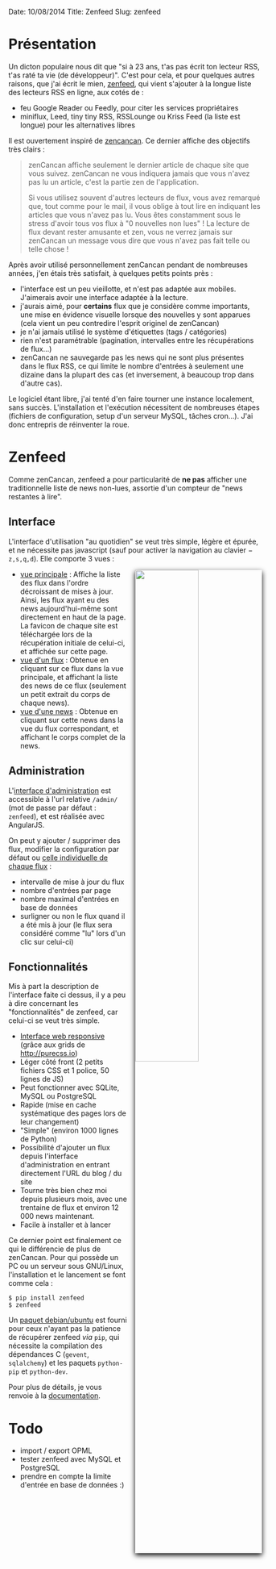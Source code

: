 Date: 10/08/2014
Title: Zenfeed
Slug: zenfeed

Présentation
============

Un dicton populaire nous dit que "si à 23 ans, t'as pas écrit ton lecteur RSS, t'as raté ta vie (de développeur)". C'est pour cela, et pour quelques autres raisons, que j'ai écrit le mien, [zenfeed](https://github.com/fspot/zenfeed), qui vient s'ajouter à la longue liste des lecteurs RSS en ligne, aux cotés de :

- feu Google Reader ou Feedly, pour citer les services propriétaires
- miniflux, Leed, tiny tiny RSS, RSSLounge ou Kriss Feed (la liste est longue) pour les alternatives libres

Il est ouvertement inspiré de [zencancan](http://zencancan.com). Ce dernier affiche des objectifs très clairs :

> zenCancan affiche seulement le dernier article de chaque site que vous suivez.
> zenCancan ne vous indiquera jamais que vous n'avez pas lu un article, c'est la partie zen de l'application.
>
> Si vous utilisez souvent d'autres lecteurs de flux, vous avez remarqué que, tout comme pour le mail, il vous oblige à tout lire en indiquant les articles que vous n'avez pas lu.
> Vous êtes constamment sous le stress d'avoir tous vos flux à "0 nouvelles non lues" !
> La lecture de flux devant rester amusante et zen, vous ne verrez jamais sur zenCancan un message vous dire que vous n'avez pas fait telle ou telle chose !

Après avoir utilisé personnellement zenCancan pendant de nombreuses années, j'en étais très satisfait, à quelques petits points près :

- l'interface est un peu vieillotte, et n'est pas adaptée aux mobiles. J'aimerais avoir une interface adaptée à la lecture.
- j'aurais aimé, pour **certains** flux que je considère comme importants, une mise en évidence visuelle lorsque des nouvelles y sont apparues (cela vient un peu contredire l'esprit originel de zenCancan)
- je n'ai jamais utilisé le système d'étiquettes (tags / catégories)
- rien n'est paramétrable (pagination, intervalles entre les récupérations de flux…)
- zenCancan ne sauvegarde pas les news qui ne sont plus présentes dans le flux RSS, ce qui limite le nombre d'entrées à seulement une dizaine dans la plupart des cas (et inversement, à beaucoup trop dans d'autre cas).

Le logiciel étant libre, j'ai tenté d'en faire tourner une instance localement, sans succès. L'installation et l'exécution nécessitent de nombreuses étapes (fichiers de configuration, setup d'un serveur MySQL, tâches cron…). J'ai donc entrepris de réinventer la roue.

Zenfeed
=======

Comme zenCancan, zenfeed a pour particularité de **ne pas** afficher une traditionnelle liste de news non-lues, assortie d'un compteur de "news restantes à lire".

Interface
---------

L'interface d'utilisation "au quotidien" se veut très simple, légère et épurée, et ne nécessite pas javascript (sauf pour activer la navigation au clavier − `z,s,q,d`). Elle comporte 3 vues :


<img style="float:right; box-shadow: 0px 4px 10px #000; margin-left: 15px;" width="50%" src="https://cdn.mediacru.sh/85fg1zEf8fQR.png" />

- [vue principale](https://cdn.mediacru.sh/85fg1zEf8fQR.png) : Affiche la liste des flux dans l'ordre décroissant de mises à jour. Ainsi, les flux ayant eu des news aujourd'hui-même sont directement en haut de la page. La favicon de chaque site est téléchargée lors de la récupération initiale de celui-ci, et affichée sur cette page.
- [vue d'un flux](https://cdn.mediacru.sh/pX8d2iWXpHI6.png) : Obtenue en cliquant sur ce flux dans la vue principale, et affichant la liste des news de ce flux (seulement un petit extrait du corps de chaque news).
- [vue d'une news](https://cdn.mediacru.sh/3iiUrJfCRFql.png) : Obtenue en cliquant sur cette news dans la vue du flux correspondant, et affichant le corps complet de la news.

Administration
--------------

L'[interface d'administration](https://cdn.mediacru.sh/DRRPrVzm1On_.png) est accessible à l'url relative `/admin/` (mot de passe par défaut : `zenfeed`), et est réalisée avec AngularJS.

On peut y ajouter / supprimer des flux, modifier la configuration par défaut ou [celle individuelle de chaque flux](https://cdn.mediacru.sh/I6U0s_AkoaRz.png) :

- intervalle de mise à jour du flux
- nombre d'entrées par page
- nombre maximal d'entrées en base de données
- surligner ou non le flux quand il a été mis à jour (le flux sera considéré comme "lu" lors d'un clic sur celui-ci)

Fonctionnalités
---------------

Mis à part la description de l'interface faite ci dessus, il y a peu à dire concernant les "fonctionnalités" de zenfeed, car celui-ci se veut très simple.

- [Interface web responsive](https://cdn.mediacru.sh/2qFVC52hgB6X.png) (grâce aux grids de <http://purecss.io>)
- Léger côté front (2 petits fichiers CSS et 1 police, 50 lignes de JS)
- Peut fonctionner avec SQLite, MySQL ou PostgreSQL
- Rapide (mise en cache systématique des pages lors de leur changement)
- "Simple" (environ 1000 lignes de Python)
- Possibilité d'ajouter un flux depuis l'interface d'administration en entrant directement l'URL du blog / du site
- Tourne très bien chez moi depuis plusieurs mois, avec une trentaine de flux et environ 12 000 news maintenant.
- Facile à installer et à lancer

Ce dernier point est finalement ce qui le différencie de plus de zenCancan. Pour qui possède un PC ou un serveur sous GNU/Linux, l'installation et le lancement se font comme cela :

    $ pip install zenfeed
    $ zenfeed

Un [paquet debian/ubuntu](http://fspot.org/pkg/zenfeed.deb) est fourni pour ceux n'ayant pas la patience de récupérer zenfeed *via* `pip`, qui nécessite la compilation des dépendances C (`gevent`, `sqlalchemy`) et les paquets `python-pip` et `python-dev`.

Pour plus de détails, je vous renvoie à la [documentation](http://fspot.github.io/zenfeed/).

Todo
====

- import / export OPML
- tester zenfeed avec MySQL et PostgreSQL
- prendre en compte la limite d'entrée en base de données :)

